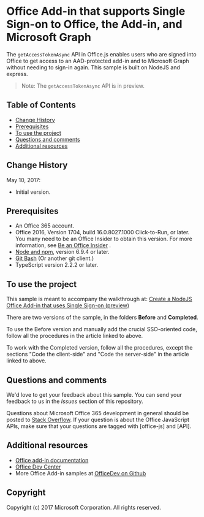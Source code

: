 # Office Add-in that supports Single Sign-on to Office, the Add-in, and Microsoft Graph

The `getAccessTokenAsync` API in Office.js enables users who are signed into Office to get access to an AAD-protected add-in and to Microsoft Graph without needing to sign-in again. This sample is built on NodeJS and express. 

 > Note: The `getAccessTokenAsync` API is in preview.

## Table of Contents
* [Change History](#change-history)
* [Prerequisites](#prerequisites)
* [To use the project](#to-use-the-project)
* [Questions and comments](#questions-and-comments)
* [Additional resources](#additional-resources)

## Change History

May 10, 2017:

* Initial version.

## Prerequisites

* An Office 365 account.
* Office 2016, Version 1704, build 16.0.8027.1000 Click-to-Run, or later. You many need to be an Office Insider to obtain this version. For more information, see [Be an Office Insider](https://products.office.com/en-us/office-insider?tab=tab-1) .
* [Node and npm](https://nodejs.org/en/), version 6.9.4 or later.
* [Git Bash](https://git-scm.com/downloads) (Or another git client.)
* TypeScript version 2.2.2 or later.

## To use the project

This sample is meant to accompany the walkthrough at: [Create a NodeJS Office Add-in that uses Single Sign-on (preview)](https://dev.office.com/docs/add-ins/develop/create-sso-office-add-ins-nodejs.md)

There are two versions of the sample, in the folders **Before** and **Completed**.

To use the Before version and manually add the crucial SSO-oriented code, follow all the procedures in the article linked to above.

To work with the Completed version, follow all the procedures, except the sections "Code the client-side" and "Code the server-side" in the article linked to above.

## Questions and comments

We'd love to get your feedback about this sample. You can send your feedback to us in the *Issues* section of this repository.

Questions about Microsoft Office 365 development in general should be posted to [Stack Overflow](http://stackoverflow.com/questions/tagged/office-js+API). If your question is about the Office JavaScript APIs, make sure that your questions are tagged with [office-js] and [API].

## Additional resources

* [Office add-in documentation](https://msdn.microsoft.com/en-us/library/office/jj220060.aspx)
* [Office Dev Center](http://dev.office.com/)
* More Office Add-in samples at [OfficeDev on Github](https://github.com/officedev)

## Copyright
Copyright (c) 2017 Microsoft Corporation. All rights reserved.

